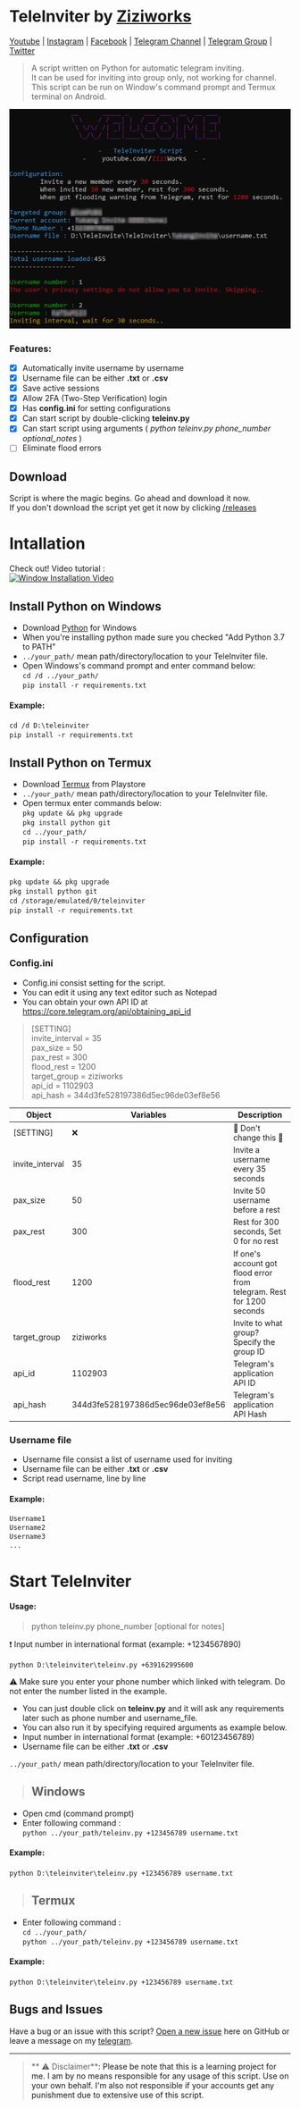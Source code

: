 # TeleInviter by [Ziziworks](https://www.youtube.com/channel/UCW36UNroi3B4Ix9ln1e6rUQ?sub_confirmation=1)
[Youtube](https://www.youtube.com/channel/UCW36UNroi3B4Ix9ln1e6rUQ?sub_confirmation=1) |
[Instagram](https://www.instagram.com/ziziworks/) |
[Facebook](https://www.facebook.com/ziziworks/) |
[Telegram Channel](https://t.me/ziziworks) |
[Telegram Group](https://t.me/ziziworksgroup) |
[Twitter](https://twitter.com/ziziworks_MY)  
> A script written on Python for automatic telegram inviting.  
It can be used for inviting into group only, not working for channel.  
This script can be run on Window's command prompt
and Termux terminal on Android.

![preview](Preview.png)

### Features:
- [x] Automatically invite username by username
- [x] Username file can be either **.txt** or **.csv**
- [x] Save active sessions
- [x] Allow 2FA (Two-Step Verification) login
- [X] Has **config.ini** for setting configurations
- [X] Can start script by double-clicking **teleinv.py**
- [X] Can start script using arguments ( _python teleinv.py phone_number optional_notes_ )
- [ ] Eliminate flood errors
## Download
Script is where the magic begins. Go ahead and download it now.    
If you don't download the script yet get it now by clicking [/releases](https://github.com/ziziwho/teleinviter/releases)
# Intallation
Check out! Video tutorial :    
[![Window Installation Video](https://img.youtube.com/vi/2leqESqYuis/0.jpg)](https://www.youtube.com/watch?v=2leqESqYuis)    

## Install Python on Windows

* Download [Python](https://www.python.org/downloads/) for Windows
* When you're installing python made sure you checked "Add Python 3.7 to PATH"
* `../your_path/` mean path/directory/location to your TeleInviter file.
* Open Windows's command prompt and enter command below:    
`cd /d ../your_path/`    
`pip install -r requirements.txt`    
#### Example:
`cd /d D:\teleinviter`  
`pip install -r requirements.txt`

## Install Python on Termux
* Download [Termux](https://play.google.com/store/apps/details?id=com.termux&hl=en) from Playstore 
* `../your_path/` mean path/directory/location to your TeleInviter file.
* Open termux enter commands below:  
`pkg update && pkg upgrade`  
`pkg install python git`  
`cd ../your_path/`  
`pip install -r requirements.txt`  
#### Example:
`pkg update && pkg upgrade`    
`pkg install python git`    
`cd /storage/emulated/0/teleinviter`    
`pip install -r requirements.txt`    
## Configuration
### Config.ini
* Config.ini consist setting for the script.
* You can edit it using any text editor such as Notepad
* You can obtain your own API ID at https://core.telegram.org/api/obtaining_api_id
> [SETTING]    
invite_interval = 35    
pax_size = 50    
pax_rest = 300    
flood_rest = 1200    
target_group = ziziworks    
api_id = 1102903    
api_hash = 344d3fe528197386d5ec96de03ef8e56       

Object | Variables | Description
------------ | ------------- | -------------
[SETTING] | ❌ | 🚫 Don't change this 🚫
invite_interval | 35 | Invite a username every 35 seconds
pax_size | 50 | Invite 50 username before a rest
pax_rest | 300 | Rest for 300 seconds, Set 0 for no rest
flood_rest | 1200 | If one's account got flood error from telegram. Rest for 1200 seconds
target_group | ziziworks | Invite to what group? Specify the group ID
api_id | 1102903 | Telegram's application API ID
api_hash | 344d3fe528197386d5ec96de03ef8e56 | Telegram's application API Hash

### Username file
* Username file consist a list of username used for inviting  
* Username file can be either **.txt** or **.csv**
* Script read username, line by line
#### Example:
```
Username1
Username2
Username3
...
```
# Start TeleInviter
#### Usage: 
> python teleinv.py phone_number [optional for notes]    

❗ Input number in international format (example: +1234567890)    

```
python D:\teleinviter\teleinv.py +639162995600
```

⚠️ Make sure you enter your phone number which linked with telegram. Do not enter the number listed in the example.    
* You can just double click on **teleinv.py** and it will ask any requirements later such as phone number and username_file.
* You can also run it by specifying required arguments as example below.
* Input number in international format (example: +60123456789)
* Username file can be either **.txt** or **.csv**  

`../your_path/` mean path/directory/location to your TeleInviter file.
> ##  Windows
* Open cmd (command prompt)
* Enter following command :    
`python ../your_path/teleinv.py +123456789 username.txt`
#### Example:    
`python D:\teleinviter\teleinv.py +123456789 username.txt`
> ## Termux
* Enter following command :    
`cd ../your_path/`  
`python ../your_path/teleinv.py +123456789 username.txt`
#### Example:
`python D:\teleinviter\teleinv.py +123456789 username.txt`
## Bugs and Issues

Have a bug or an issue with this script? [Open a new issue](https://github.com/ziziwho/teleinviter/issues/new) here on GitHub or leave a message on my [telegram](http://t.me/ziziwho).


---

> ** ⚠️ Disclaimer**<a name="disclaimer" />: Please be note that this is a learning project for me. I am by no means responsible for any usage of this script. Use on your own behalf. I'm also not responsible if your accounts get any punishment due to extensive use of this script. 
